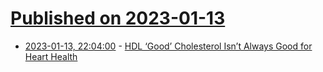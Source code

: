 # [Published on 2023-01-13](index.md)

* [2023-01-13, 22:04:00](https://soylentnews.org/article.pl?sid=23/01/12/1935204&from=rss) - [HDL ‘Good’ Cholesterol Isn’t Always Good for Heart Health](https://soylentnews.org/article.pl?sid=23/01/12/1935204&from=rss)
